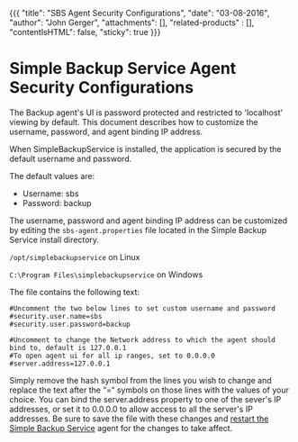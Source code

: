 {{{
  "title": "SBS Agent Security Configurations",
  "date": "03-08-2016",
  "author": "John Gerger",
  "attachments": [],
  "related-products" : [],
  "contentIsHTML": false,
  "sticky": true
}}}

Simple Backup Service Agent Security Configurations
===================================================

The Backup agent's UI is password protected and restricted to 'localhost' viewing by default. This document describes how to customize the username, password, and agent binding IP address.

When SimpleBackupService is installed, the application is secured by the default username and password.

The default values are:  
* Username: sbs  
* Password: backup

The username, password and agent binding IP address can be customized by editing the ``sbs-agent.properties`` file located in the Simple Backup Service install directory.

``/opt/simplebackupservice`` on Linux

``C:\Program Files\simplebackupservice`` on Windows

The file contains the following text:
```
#Uncomment the two below lines to set custom username and password
#security.user.name=sbs 
#security.user.password=backup

#Uncomment to change the Network address to which the agent should bind to, default is 127.0.0.1
#To open agent ui for all ip ranges, set to 0.0.0.0
#server.address=127.0.0.1
```
Simply remove the hash symbol from the lines you wish to change and replace the text after the “=“ symbols on those lines with the values of your choice. You can bind the server.address property to one of the sever's IP addresses, or set it to 0.0.0.0 to allow access to all the server's IP addresses. Be sure to save the file with these changes and [restart the Simple Backup Service](restarting-simple-backup-service.md) agent for the changes to take affect.
